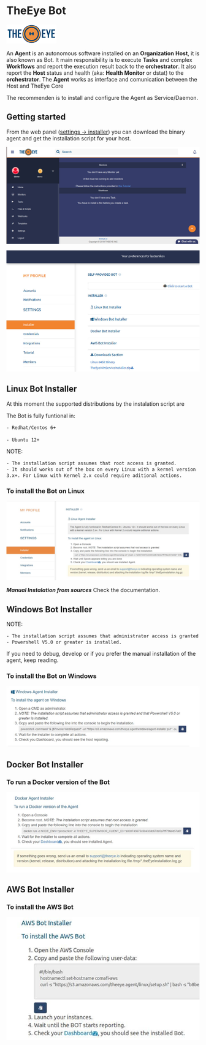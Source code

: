 # TheEye Bot

[![theeye.io](../../images/logo-theeye-theOeye-logo2.png)](https://theeye.io/en/index.html)

An **Agent** is an autonomous software installed on an **Organization** **Host**, it is also known as Bot.
It main responsibility is to execute **Tasks** and complex **Workflows** and report the execution result back to the **orchestrator**.
It also report the **Host** status and health \(aka: **Health Monitor** or dstat\) to the **orchestrator**.
The **Agent** works as interface and comunication between the Host and TheEye Core

The recommenden is to install and configure the Agent as Service/Daemon.

## Getting started

From the web panel ([settings -> installer](https://app.theeye.io/dashboard#installer)) you can download the binary agent and get the installation script for your host.

![settings](../../images/Settings.jpg)


![full list for install](../../images/TheEye-Agent-Full-list.jpg)


## Linux Bot Installer

At this moment the supported distributions by the instalation script are

The Bot is fully funtional in:

    - Redhat/Centos 6+

    - Ubuntu 12+


NOTE: 

    - The installation script assumes that root access is granted.
    - It should works out of the box on every Linux with a kernel version 3.x+. For Linux with Kernel 2.x could require aditional actions.


### To install the Bot on Linux

![linux install](../../images/TheEye-Agent-Linux-Install.jpg)

***Manual Instalation from sources***
Check the documentation.

## Windows Bot Installer

NOTE: 

    - The installation script assumes that administrator access is granted
    - Powershell V5.0 or greater is installed.

If you need to debug, develop or if you prefer the manual installation of the agent, keep reading.

### To install the Bot on Windows

![windows install](../../images/TheEye-Agent-Windows-Install.jpg)

## Docker Bot Installer

### To run a Docker version of the Bot

![docker install](../../images/TheEye-Agent-Docker-Install.jpg)

## AWS Bot Installer

### To install the AWS Bot

![AWS install](../../images/TheEye-Agent-AWS-Install.jpg)
